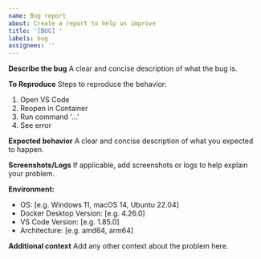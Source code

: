 ```yaml
---
name: Bug report
about: Create a report to help us improve
title: '[BUG] '
labels: bug
assignees: ''
---
```


**Describe the bug**
A clear and concise description of what the bug is.

**To Reproduce**
Steps to reproduce the behavior:
1. Open VS Code
2. Reopen in Container
3. Run command '...'
4. See error

**Expected behavior**
A clear and concise description of what you expected to happen.

**Screenshots/Logs**
If applicable, add screenshots or logs to help explain your problem.

**Environment:**
 - OS: [e.g. Windows 11, macOS 14, Ubuntu 22.04]
 - Docker Desktop Version: [e.g. 4.26.0]
 - VS Code Version: [e.g. 1.85.0]
 - Architecture: [e.g. amd64, arm64]

**Additional context**
Add any other context about the problem here.